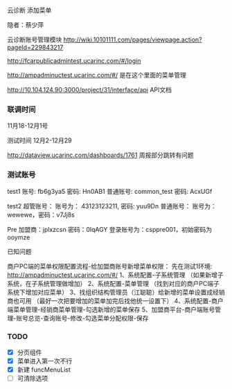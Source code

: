 云诊断 添加菜单

隐者：蔡少萍


云诊断账号管理模块
http://wiki.10101111.com/pages/viewpage.action?pageId=229843217

http://fcarpublicadmintest.ucarinc.com/#/login

http://ampadminuctest.ucarinc.com/#/  是在这个里面的菜单管理

http://10.104.124.90:3000/project/31/interface/api API文档


### 联调时间
11月18-12月1号

测试时间
12月2-12月29

http://dataview.ucarinc.com/dashboards/1761
周报部分跳转有问题

### 测试账号

test1
账号: fb6g3ya5 密码: Hn0AB1
普通账号: common_test 密码: AcxUGf

test2
超管账号：
账号为： 43123123211, 密码: yuu9Dn
普通账号：
账号为：wewewe，密码：v7Jj8s

Pre
加盟商：jplxzcsn 密码：0lqAGY
登录账号为：csppre001，初始密码为ooymze

已知问题



商户PC端的菜单权限配置流程-给加盟商账号新增菜单权限：
先在测试1环境: http://ampadminuctest.ucarinc.com/#/
1、系统配置-子系统管理 （如果新增子系统，在子系统管理做增加）
2、系统配置-菜单管理   （找到对应的商户PC端子系统下增加对应菜单）
3、找组织结构管理员（江聪聪）给新增的菜单设置成经销商也可用 （最好一次把要增加的菜单加完后找他统一设置下）
4、系统配置-商户端菜单管理-经销商菜单管理-勾选新增的菜单保存
5、加盟商平台-商户端账号管理-账号总览-查询账号-修改-勾选菜单分配权限-保存

### TODO
- [x] 分页组件
- [x] 菜单进入第一次不行
- [x] 新建 funcMenuList
- [ ] 可清除选项
